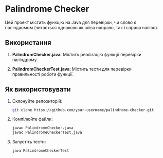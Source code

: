 # Palindrome Checker

Цей проект містить функцію на Java для перевірки, чи слово є паліндромом (читається однаково як зліва направо, так і справа наліво).

## Використання

1. **PalindromChecker.java**: Містить реалізацію функції перевірки паліндрому.

2. **PalindromCheckerTest.java**: Містить тести для перевірки правильності роботи функції.

## Як використовувати

1. Склонуйте репозиторій:

    ```bash
    git clone https://github.com/your-username/palindrome-checker.git
    ```

2. Компілюйте файли:

    ```bash
    javac PalindromeChecker.java
    javac PalindromeCheckerTest.java
    ```

3. Запустіть тести:

    ```bash
    java PalindromeCheckerTest
    ```



